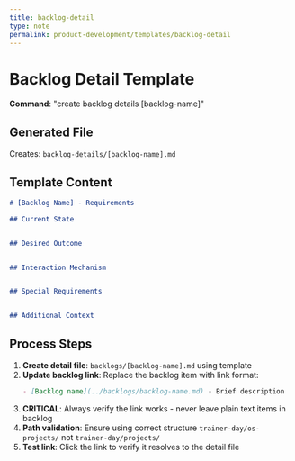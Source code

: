 ```yaml
---
title: backlog-detail
type: note
permalink: product-development/templates/backlog-detail
---
```


# Backlog Detail Template

**Command**: "create backlog details [backlog-name]"

## Generated File
Creates: `backlog-details/[backlog-name].md`

## Template Content
```markdown
# [Backlog Name] - Requirements

## Current State


## Desired Outcome  


## Interaction Mechanism


## Special Requirements


## Additional Context

```

## Process Steps
1. **Create detail file**: `backlogs/[backlog-name].md` using template
2. **Update backlog link**: Replace the backlog item with link format:
   ```markdown
   - [Backlog name](../backlogs/backlog-name.md) - Brief description
   ```
3. **CRITICAL**: Always verify the link works - never leave plain text items in backlog
4. **Path validation**: Ensure using correct structure `trainer-day/os-projects/` not `trainer-day/projects/`
5. **Test link**: Click the link to verify it resolves to the detail file